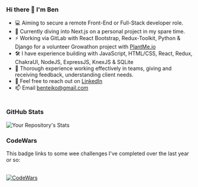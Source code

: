 ### Hi there 👋  I'm Ben

- 💻 Aiming to secure a remote Front-End or Full-Stack developer role.
- 🌱 Currently diving into Next.js on a personal project in my spare time.
- :zap: Working via GitLab with React Bootstrap, Redux-Toolkit, Python & Django for a volunteer Growathon project with [PlantMe.io](https://plantme.io)
- 🛠️ I have experience building with JavaScript, HTML/CSS, React, Redux, ChakraUI, NodeJS, ExpressJS, KnexJS & SQLite
- :revolving_hearts: Thorough experience working effectively in teams, giving and receiving feedback, understanding client needs.
- 🤝 Feel free to reach out on [LinkedIn](https://www.linkedin.com/in/ben-teiko-marrett/)
- 📫 Email [benteiko@gmail.com](benteiko@gmail.com)
<br/><br/>

### GitHub Stats

![Your Repository's Stats](https://github-readme-stats.vercel.app/api?username=ben-marrett&show_icons=true)
 
### CodeWars
 
This badge links to some wee challenges I've completed over the last year or so: <br/>
 <br />
 
[![CodeWars](https://www.codewars.com/users/BenTeiko/badges/large) ](https://www.codewars.com/users/BenTeiko/completed_solutions)


 <!-- 🤔 I’m looking for help with  -->
